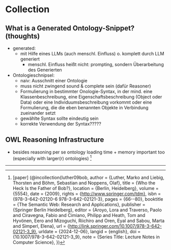 # Collection

## What is a Generated Ontology-Snippet? (thoughts)

- generated: 
  - mit Hilfe eines LLMs (auch menschl. Einfluss) o. komplett durch LLM generiert
    - menschl. Einfluss heißt nicht: prompting, sondern Überarbeitung des Generierten
- Ontologieschnipsel:
  - naiv: Ausschnitt einer Ontologie
  - muss nicht zwingend sound & complete sein (dafür Reasoner)
  - Formulierung in bestimmter Onologie-Syntax, in der mind. eine Klassenbeschreibung, eine Eigenschaftsbeschreibung (Object oder Data) oder eine Individuumsbeschreibung vorkommt oder eine Formulierung, die die eben benannten Objekte in Verbindung zueinander setzt
  - gewählte Syntax sollte eindeutig sein
  - korrekte Verwendung der Syntax?????


## OWL Reasoning Infrastructure

- besides reasoning per se ontology loading time + memory important too (especially with larger(r) ontologies) [^1]





















________________________
[^1]: [paper] (@incollection{luther09bob,
	author = {Luther, Marko and Liebig, Thorsten and Böhm, Sebastian and Noppens, Olaf},
	title = {Who the Heck Is the Father of Bob?},
	location = {Berlin, Heidelberg},
	volume = {5554},
	date = {2009},
	rights = {http://www.springer.com/tdm},
	isbn = {978-3-642-02120-6 978-3-642-02121-3},
	pages = {66--80},
	booktitle = {The Semantic Web: Research and Applications},
	publisher = {Springer Berlin Heidelberg},
	editor = {Aroyo, Lora and Traverso, Paolo and Ciravegna, Fabio and Cimiano, Philipp and Heath, Tom and Hyvönen, Eero and Mizoguchi, Riichiro and Oren, Eyal and Sabou, Marta and Simperl, Elena},
	url = {http://link.springer.com/10.1007/978-3-642-02121-3_9},
	urldate = {2024-12-06},
	langid = {english},
	doi = {10.1007/978-3-642-02121-3_9},
	note = {Series Title: Lecture Notes in Computer Science},
})